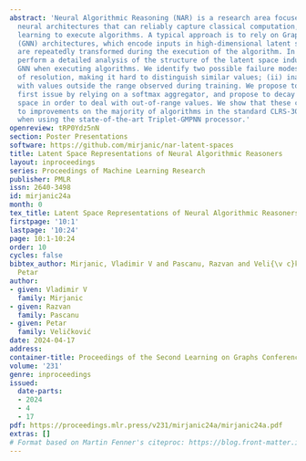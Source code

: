 ```yaml
---
abstract: 'Neural Algorithmic Reasoning (NAR) is a research area focused on designing
  neural architectures that can reliably capture classical computation, usually by
  learning to execute algorithms. A typical approach is to rely on Graph Neural Network
  (GNN) architectures, which encode inputs in high-dimensional latent spaces that
  are repeatedly transformed during the execution of the algorithm. In this work we
  perform a detailed analysis of the structure of the latent space induced by the
  GNN when executing algorithms. We identify two possible failure modes: (i) loss
  of resolution, making it hard to distinguish similar values; (ii) inability to deal
  with values outside the range observed during training. We propose to solve the
  first issue by relying on a softmax aggregator, and propose to decay the latent
  space in order to deal with out-of-range values. We show that these changes lead
  to improvements on the majority of algorithms in the standard CLRS-30 benchmark
  when using the state-of-the-art Triplet-GMPNN processor.'
openreview: tRP0Ydz5nN
section: Poster Presentations
software: https://github.com/mirjanic/nar-latent-spaces
title: Latent Space Representations of Neural Algorithmic Reasoners
layout: inproceedings
series: Proceedings of Machine Learning Research
publisher: PMLR
issn: 2640-3498
id: mirjanic24a
month: 0
tex_title: Latent Space Representations of Neural Algorithmic Reasoners
firstpage: '10:1'
lastpage: '10:24'
page: 10:1-10:24
order: 10
cycles: false
bibtex_author: Mirjanic, Vladimir V and Pascanu, Razvan and Veli{\v c}kovi{\' c},
  Petar
author:
- given: Vladimir V
  family: Mirjanic
- given: Razvan
  family: Pascanu
- given: Petar
  family: Veličković
date: 2024-04-17
address:
container-title: Proceedings of the Second Learning on Graphs Conference
volume: '231'
genre: inproceedings
issued:
  date-parts:
  - 2024
  - 4
  - 17
pdf: https://proceedings.mlr.press/v231/mirjanic24a/mirjanic24a.pdf
extras: []
# Format based on Martin Fenner's citeproc: https://blog.front-matter.io/posts/citeproc-yaml-for-bibliographies/
---
```

